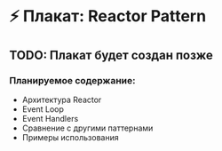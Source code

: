 # ⚡ Плакат: Reactor Pattern

## TODO: Плакат будет создан позже

### Планируемое содержание:
- Архитектура Reactor
- Event Loop
- Event Handlers
- Сравнение с другими паттернами
- Примеры использования
